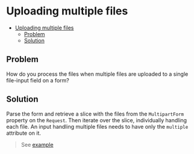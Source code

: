 # Uploading multiple files

- [Uploading multiple files](#uploading-multiple-files)
  - [Problem](#problem)
  - [Solution](#solution)

## Problem

How do you process the files when multiple files are uploaded to a single file-input field on a form?

## Solution

Parse the form and retrieve a slice with the files from the `MultipartForm` property on the `Request`. Then iterate over the slice, individually handling each file. An input handling multiple files needs to have only the `multiple` attribute on it.

> See [example](../multiple_upload)
